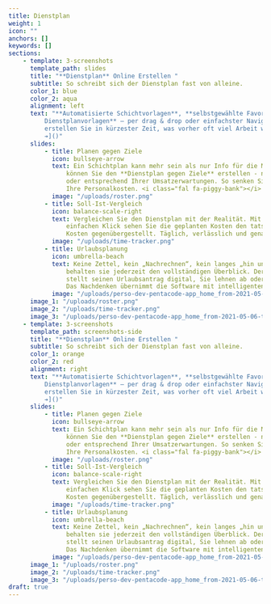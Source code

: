 ```yaml
---
title: Dienstplan
weight: 1
icon: ""
anchors: []
keywords: []
sections:
    - template: 3-screenshots
      template_path: slides
      title: "**Dienstplan** Online Erstellen "
      subtitle: So schreibt sich der Dienstplan fast von alleine.
      color_1: blue
      color_2: aqua
      alignment: left
      text: "**Automatisierte Schichtvorlagen**, **selbstgewählte Favoriten**, **individuelle
          Dienstplanvorlagen** – per drag & drop oder einfachster Navigation über die Tastatur
          erstellen Sie in kürzester Zeit, was vorher oft viel Arbeit war.[ mehr erfahren
          ➔]()"
      slides:
          - title: Planen gegen Ziele
            icon: bullseye-arrow
            text: Ein Schichtplan kann mehr sein als nur Info für die Mitarbeiter. In Pentacode
                können Sie den **Dienstplan gegen Ziele** erstellen - nach vorgegebener Stundenanzahl
                oder entsprechend Ihrer Umsatzerwartungen. So senken Sie bereits bei der Planung
                Ihre Personalkosten. <i class="fal fa-piggy-bank"></i>
            image: "/uploads/roster.png"
          - title: Soll-Ist-Vergleich
            icon: balance-scale-right
            text: Vergleichen Sie den Dienstplan mit der Realität. Mit einem
                einfachen Klick sehen Sie die geplanten Kosten den tatsächlichen
                Kosten gegenübergestellt. Täglich, verlässlich und genau.
            image: "/uploads/time-tracker.png"
          - title: Urlaubsplanung
            icon: umbrella-beach
            text: Keine Zettel, kein „Nachrechnen“, kein langes „hin und her“ –
                behalten sie jederzeit den vollständigen Überblick. Der Mitarbeiter
                stellt seinen Urlaubsantrag digital, Sie lehnen ab oder genehmigen.
                Das Nachdenken übernimmt die Software mit intelligenten Vorschlägen.
            image: "/uploads/perso-dev-pentacode-app_home_from-2021-05-06-to-2021-05-17-iphone-6_7_8.png"
      image_1: "/uploads/roster.png"
      image_2: "/uploads/time-tracker.png"
      image_3: "/uploads/perso-dev-pentacode-app_home_from-2021-05-06-to-2021-05-17-iphone-6_7_8.png"
    - template: 3-screenshots
      template_path: screenshots-side
      title: "**Dienstplan** Online Erstellen "
      subtitle: So schreibt sich der Dienstplan fast von alleine.
      color_1: orange
      color_2: red
      alignment: right
      text: "**Automatisierte Schichtvorlagen**, **selbstgewählte Favoriten**, **individuelle
          Dienstplanvorlagen** – per drag & drop oder einfachster Navigation über die Tastatur
          erstellen Sie in kürzester Zeit, was vorher oft viel Arbeit war.[ mehr erfahren
          ➔]()"
      slides:
          - title: Planen gegen Ziele
            icon: bullseye-arrow
            text: Ein Schichtplan kann mehr sein als nur Info für die Mitarbeiter. In Pentacode
                können Sie den **Dienstplan gegen Ziele** erstellen - nach vorgegebener Stundenanzahl
                oder entsprechend Ihrer Umsatzerwartungen. So senken Sie bereits bei der Planung
                Ihre Personalkosten. <i class="fal fa-piggy-bank"></i>
            image: "/uploads/roster.png"
          - title: Soll-Ist-Vergleich
            icon: balance-scale-right
            text: Vergleichen Sie den Dienstplan mit der Realität. Mit einem
                einfachen Klick sehen Sie die geplanten Kosten den tatsächlichen
                Kosten gegenübergestellt. Täglich, verlässlich und genau.
            image: "/uploads/time-tracker.png"
          - title: Urlaubsplanung
            icon: umbrella-beach
            text: Keine Zettel, kein „Nachrechnen“, kein langes „hin und her“ –
                behalten sie jederzeit den vollständigen Überblick. Der Mitarbeiter
                stellt seinen Urlaubsantrag digital, Sie lehnen ab oder genehmigen.
                Das Nachdenken übernimmt die Software mit intelligenten Vorschlägen.
            image: "/uploads/perso-dev-pentacode-app_home_from-2021-05-06-to-2021-05-17-iphone-6_7_8.png"
      image_1: "/uploads/roster.png"
      image_2: "/uploads/time-tracker.png"
      image_3: "/uploads/perso-dev-pentacode-app_home_from-2021-05-06-to-2021-05-17-iphone-6_7_8.png"
draft: true
---
```

